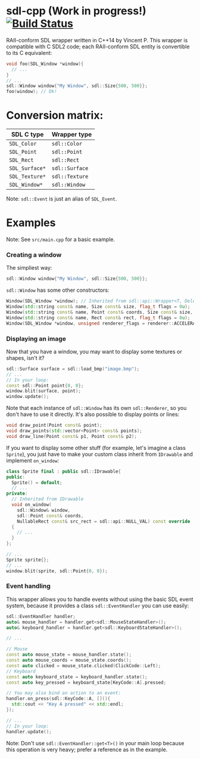 # sdl-cpp (Work in progress!) [![Build Status](https://travis-ci.org/tyr-sl3/sdl-cpp.svg)](https://travis-ci.org/tyr-sl3/sdl-cpp)

RAII-conform SDL wrapper written in C++14 by Vincent P. This wrapper is compatible with C SDL2 code; each RAII-conform SDL entity is convertible to its C equivalent:
```cpp
void foo(SDL_Window *window){
  // ...
}
// ...
sdl::Window window{"My Window", sdl::Size{500, 500}};
foo(window); // Ok!
```

# Conversion matrix:
SDL C type | Wrapper type
-----------|-------------
`SDL_Color` | `sdl::Color`
`SDL_Point` | `sdl::Point`
`SDL_Rect` | `sdl::Rect`
`SDL_Surface*` | `sdl::Surface`
`SDL_Texture*`| `sdl::Texture`
`SDL_Window*`| `sdl::Window`

Note: `sdl::Event` is just an alias of `SDL_Event`.

# Examples
Note: See `src/main.cpp` for a basic example.

### Creating a window
The simpliest way:
```cpp
sdl::Window window{"My Window", sdl::Size{500, 500}};
```
`sdl::Window` has some other constructors:
```cpp
Window(SDL_Window *window); // Inherited from sdl::api::Wrapper<T, Deleter<T>>
Window(std::string const& name, Size const& size, flag_t flags = 0u);
Window(std::string const& name, Point const& coords, Size const& size, flag_t flags = 0u);
Window(std::string const& name, Rect const& rect, flag_t flags = 0u);
Window(SDL_Window *window, unsigned renderer_flags = renderer::ACCELERATED);
```

### Displaying an image
Now that you have a window, you may want to display some textures or shapes, isn't it?
```cpp
sdl::Surface surface = sdl::load_bmp("image.bmp");
// ...
// In your loop:
const sdl::Point point{0, 0};
window.blit(surface, point);
window.update();
```
Note that each instance of `sdl::Window` has its own `sdl::Renderer`, so you don't have to use it directly.
It's also possible to display points or lines:
```cpp
void draw_point(Point const& point);
void draw_points(std::vector<Point> const& points);
void draw_line(Point const& p1, Point const& p2);
```
If you want to display some other stuff (for example, let's imagine a class `Sprite`), you just have to make your custom class inherit from `IDrawable` and implement `on_window`:
```cpp
class Sprite final : public sdl::IDrawable{
public:
  Sprite() = default;
  // ...
private:
  // Inherited from IDrawable
  void on_window(
    sdl::Window& window,
    sdl::Point const& coords,
    NullableRect const& src_rect = sdl::api::NULL_VAL) const override
  {
    // ...
  }
};

// ...
Sprite sprite{};
// ...
window.blit(sprite, sdl::Point{0, 0});
```

### Event handling
This wrapper allows you to handle events without using the basic SDL event system, because it provides a class `sdl::EventHandler` you can use easily:
```cpp
sdl::EventHandler handler;
auto& mouse_handler = handler.get<sdl::MouseStateHandler>();
auto& keyboard_handler = handler.get<sdl::KeyboardStateHandler>();

// ...

// Mouse
const auto mouse_state = mouse_handler.state();
const auto mouse_coords = mouse_state.coords();
const auto clicked = mouse_state.clicked(ClickCode::Left);
// Keyboard
const auto keyboard_state = keyboard_handler.state();
const auto key_pressed = keyboard_state[KeyCode::A].pressed;

// You may also bind an action to an event:
handler.on_press(sdl::KeyCode::A, [](){
  std::cout << "Key A pressed" << std::endl;
});

// ...
// In your loop:
handler.update();
```
Note: Don't use `sdl::EventHandler::get<T>()` in your main loop because this operation is very heavy; prefer a reference as in the example.

